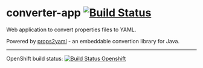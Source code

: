 # converter-app [![Build Status](https://travis-ci.org/Codearte/converter-app.svg?branch=master)](https://travis-ci.org/Codearte/converter-app)

Web application to convert properties files to YAML.

Powered by [props2yaml](https://github.com/Codearte/props2yaml) - an embeddable convertion library for Java.

---

OpenShift build status: [![Build Status Openshift](https://travis-ci.org/Codearte/converter-app.svg?branch=openshift)](https://travis-ci.org/Codearte/converter-app/branches)
